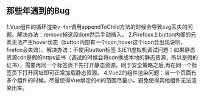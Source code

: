 ## 那些年遇到的Bug
1.Vue组件的循环渲染`v-for`调用appendToChild方法的时候会导致svg丢失的问题。解决办法：remove掉这段dom然后手动插入。
2.Firefoxx上button内部的元素无法产生hover状态（button内部有一个icon,hover这个icon会出现说明，firefox会失效）。解决办法：不使用button标签
3.IE11虚拟机调试问题：如果静态资源cdn是假的https证书（调试的时候会将cdn换成本地的静态资源，所以是假的证书），需要再同一个标签页下先打开静态资源，同于安全策略之后,再在同一个标签页下打开网址即可正常加载静态资源。
4.Vue2的组件渲染问题：当一个页面有多个组件的时候，尽量使得Vue绑定的el的范围尽量小，避免使得其他组件无法渲染出来。
